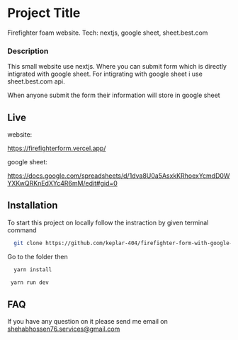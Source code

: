 
# Project Title
Firefighter foam website.
Tech: nextjs, google sheet, sheet.best.com

### Description
This small website use nextjs. Where you can submit form which is directly intigrated with google sheet. For intigrating with google sheet i use sheet.best.com api. 

When anyone submit the form their information will store in google sheet

## Live

website:

https://firefighterform.vercel.app/

google sheet:

https://docs.google.com/spreadsheets/d/1dva8U0a5AsxkKRhoexYcmdD0WYXKwQRKnEdXYc4R6mM/edit#gid=0
## Installation

To start this project on locally follow the instraction by given terminal command

```bash
  git clone https://github.com/keplar-404/firefighter-form-with-google-sheet-intigration.git
```
Go to the folder then
```bash
  yarn install
```
```bash
 yarn run dev
```


## FAQ

If you have any question on it please send me email on shehabhossen76.services@gmail.com

